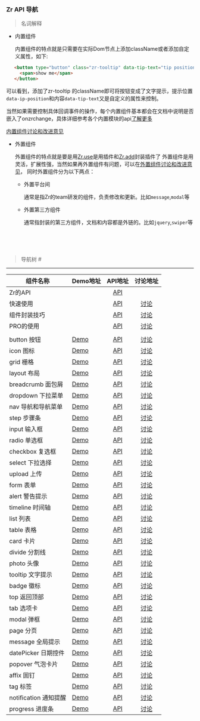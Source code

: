### Zr API 导航

> 名词解释

+ 内置组件

   内置组件的特点就是只需要在实际Dom节点上添加className或者添加自定义属性，如下:
   
```html
   <button type="button" class="zr-tooltip" data-tip-text="tip position tl" data-ip-position="tl">
     <span>show me</span>
   </button>
```

   可以看到，添加了zr-tooltip 的className即可将按钮变成了文字提示，提示位置`data-ip-position`和内容`data-tip-text`又是自定义的属性来控制。
   
   当然如果需要控制具体回调事件的操作，每个内置组件基本都会在文档中说明是否嵌入了onzrchange，具体详细参考各个内置模块的api[了解更多](http://gtp-zr.jd.com/docs?languageCode=CN&columnUid=41c513f9dd334a1ebb0fbbd76d71e973&directoryUid=)
   
   [内置组件讨论和改进意见](//github.com/guguaihaha/zr-source/issues/36)
   
   

+ 外置组件

   外置组件的特点就是要是用[Zr.use](//github.com/guguaihaha/zr-engine/blob/master/docs/API.md#user-content-use)是用插件和[Zr.add](://github.com/guguaihaha/zr-engine/blob/master/docs/API.md#user-content-add )封装插件了
   外置组件是用灵活，扩展性强，当然如果再外置组件有问题，可以在[外置组件讨论和改进意见](//github.com/guguaihaha/zr-source/issues/37)，
   同时外置组件分为以下两点：
  
  * 外置平台间
  
    通常是指Zr的team研发的组件，负责修改和更新。比如`message`,`modal`等
  
  * 外置第三方组件
  
    通常指封装的第三方组件，文档和内容都是外链的。比如`jquery`,`swiper`等
  
   <br/> 
   <br/>
   <br/>


> 导航树 <span id="guide">#</span>

---

| 组件名称     | Demo地址   |  API地址  |  讨论地址  |
| --------    | :----- | :----:  | :----:  |
| Zr的API  |    | [API](//github.com/guguaihaha/zr-engine/blob/master/docs/API.md)    |  |
| 快速使用  |    | [API](//github.com/guguaihaha/zr-engine/blob/master/docs/quick.md)    | [讨论](//github.com/guguaihaha/zr-engine/issues/3) |
| 组件封装技巧  |    | [API](//github.com/guguaihaha/zr-engine/blob/master/docs/API.md#user-content-add)    | [讨论](//github.com/guguaihaha/zr-engine/issues/5) |
| PRO的使用  |    | [API](//github.com/guguaihaha/zr-pro-flex)    | [讨论](//github.com/guguaihaha/zr-pro-flex/issues) |
|   |    |    |  |
| button 按钮  | [Demo](http://gtp-zr.jd.com/docs?languageCode=CN&columnUid=41c513f9dd334a1ebb0fbbd76d71e973&directoryUid=d6ffabab29694e338a2e9aba2e3ea3d0&directoryName=Button%20%E6%8C%89%E9%92%AE)   | [API](./inner/button.md)    | [讨论](//github.com/guguaihaha/zr-source/issues/2) |
| icon 图标  | [Demo](http://gtp-zr.jd.com/docs?languageCode=CN&columnUid=41c513f9dd334a1ebb0fbbd76d71e973&directoryUid=8fd3459c5ba04cf681494941b2db31e2&directoryName=Icon%20%E5%9B%BE%E6%A0%87)   | [API](./inner/icon.md)    | [讨论](//github.com/guguaihaha/zr-source/issues/3) |
| grid 栅格  | [Demo](http://gtp-zr.jd.com/docs?languageCode=CN&columnUid=41c513f9dd334a1ebb0fbbd76d71e973&directoryUid=211290909d2f484ab834218f3cc7830f&directoryName=Grid%20%E6%A0%85%E6%A0%BC)   | [API](./inner/grid.md)    | [讨论](//github.com/guguaihaha/zr-source/issues/4) |
| layout 布局  | [Demo](http://gtp-zr.jd.com/docs?languageCode=CN&columnUid=41c513f9dd334a1ebb0fbbd76d71e973&directoryUid=f709304e0f6d4333ad6ccd11f87b7918&directoryName=Layout%20%E5%B8%83%E5%B1%80)   | [API](./inner/layout.md)    | [讨论](//github.com/guguaihaha/zr-source/issues/5) |
| breadcrumb 面包屑  | [Demo](http://gtp-zr.jd.com/docs?languageCode=CN&columnUid=41c513f9dd334a1ebb0fbbd76d71e973&directoryUid=1ef74d93a52d4ae8b58dd8489db71393&directoryName=Breadcrumb%20%E9%9D%A2%E5%8C%85%E5%B1%91)   | [API](./inner/breadcrumb.md)    | [讨论](//github.com/guguaihaha/zr-source/issues/6) |
| dropdown 下拉菜单  | [Demo]()   | [API](./inner/dropdown.md)    | [讨论](//github.com/guguaihaha/zr-source/issues/7) |
| nav 导航和导航菜单  | [Demo]()   | [API](./inner/nav.md)    | [讨论](//github.com/guguaihaha/zr-source/issues/8) |
| step 步骤条  | [Demo]()   | [API](./inner/step.md)    | [讨论](//github.com/guguaihaha/zr-source/issues/9) |
| input 输入框  | [Demo]()   | [API](./inner/input.md)    | [讨论](//github.com/guguaihaha/zr-source/issues/10) |
| radio 单选框  | [Demo]()   | [API](./inner/radio.md)    | [讨论](//github.com/guguaihaha/zr-source/issues/11) |
| checkbox 复选框  | [Demo]()   | [API](./inner/checkbox.md)    | [讨论](//github.com/guguaihaha/zr-source/issues/12) |
| select 下拉选择  | [Demo]()   | [API](./inner/select.md)    | [讨论](//github.com/guguaihaha/zr-source/issues/13) |
| upload 上传  | [Demo]()   | [API](./inner/upload.md)    | [讨论](//github.com/guguaihaha/zr-source/issues/14) |
| form 表单  | [Demo]()   | [API](./inner/form.md)    | [讨论](//github.com/guguaihaha/zr-source/issues/15) |
| alert 警告提示  | [Demo]()   | [API](./inner/alert.md)    | [讨论](//github.com/guguaihaha/zr-source/issues/16) |
| timeline 时间轴  | [Demo]()   | [API](./inner/timeline.md)    | [讨论](//github.com/guguaihaha/zr-source/issues/17) |
| list 列表  | [Demo]()   | [API](./inner/list.md)    | [讨论](//github.com/guguaihaha/zr-source/issues/18) |
| table 表格  | [Demo]()   | [API](./inner/table.md)    | [讨论](//github.com/guguaihaha/zr-source/issues/19) |
| card 卡片  | [Demo]()   | [API](./inner/card.md)    | [讨论](//github.com/guguaihaha/zr-source/issues/20) |
| divide 分割线  | [Demo]()   | [API](./inner/divide.md)    | [讨论](//github.com/guguaihaha/zr-source/issues/21) |
| photo 头像  | [Demo]()   | [API](./inner/photo.md)    | [讨论](//github.com/guguaihaha/zr-source/issues/22) |
| tooltip 文字提示  | [Demo]()   | [API](./inner/tooltip.md)    | [讨论](//github.com/guguaihaha/zr-source/issues/23) |
| badge 徽标  | [Demo]()   | [API](./inner/badge.md)    | [讨论](//github.com/guguaihaha/zr-source/issues/24) |
| top 返回顶部  | [Demo]()   | [API](./inner/top.md)    | [讨论](//github.com/guguaihaha/zr-source/issues/25) |
| tab 选项卡  | [Demo]()   | [API](./inner/tab.md)    | [讨论](//github.com/guguaihaha/zr-source/issues/26) |
| modal 弹框  | [Demo]()   | [API](./inner/modal.md)    | [讨论](//github.com/guguaihaha/zr-source/issues/27) |
| page 分页  | [Demo]()   | [API](./inner/page.md)    | [讨论](//github.com/guguaihaha/zr-source/issues/28) |
| message 全局提示  | [Demo]()   | [API](./inner/message.md)    | [讨论](//github.com/guguaihaha/zr-source/issues/29) |
| datePicker 日期控件  | [Demo]()   | [API](./inner/datePicker.md)    | [讨论](//github.com/guguaihaha/zr-source/issues/30) |
| popover 气泡卡片  | [Demo]()   | [API](./inner/popover.md)    | [讨论](//github.com/guguaihaha/zr-source/issues/31) |
| affix 固钉  | [Demo]()   | [API](./inner/affix.md)    | [讨论](//github.com/guguaihaha/zr-source/issues/32) |
| tag 标签  | [Demo]()   | [API](./inner/tag.md)    | [讨论](//github.com/guguaihaha/zr-source/issues/33) |
| notification 通知提醒  | [Demo]()   | [API](./inner/notification.md)    | [讨论](//github.com/guguaihaha/zr-source/issues/34) |
| progress 进度条  | [Demo]()   | [API](./inner/progress.md)    | [讨论](//github.com/guguaihaha/zr-source/issues/35) |